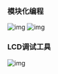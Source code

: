 ### 模块化编程
![img](https://img2023.cnblogs.com/blog/3583913/202502/3583913-20250212092838560-1133223718.png)
![img](https://img2023.cnblogs.com/blog/3583913/202502/3583913-20250212094022352-1478067916.png)

### LCD调试工具
![img](https://img2023.cnblogs.com/blog/3583913/202502/3583913-20250212093014012-189565865.png)
